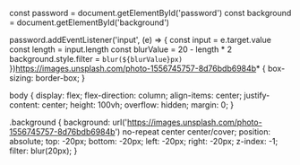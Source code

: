 const password = document.getElementById('password')
const background = document.getElementById('background')

password.addEventListener('input', (e) => {
  const input = e.target.value
  const length = input.length
  const blurValue = 20 - length * 2
  background.style.filter = `blur(${blurValue}px)`
})https://images.unsplash.com/photo-1556745757-8d76bdb6984b* {
  box-sizing: border-box;
}

body {
  display: flex;
  flex-direction: column;
  align-items: center;
  justify-content: center;
  height: 100vh;
  overflow: hidden;
  margin: 0;
}

.background {
  background: url('https://images.unsplash.com/photo-1556745757-8d76bdb6984b')
    no-repeat center center/cover;
  position: absolute;
  top: -20px;
  bottom: -20px;
  left: -20px;
  right: -20px;
  z-index: -1;
  filter: blur(20px);
}
